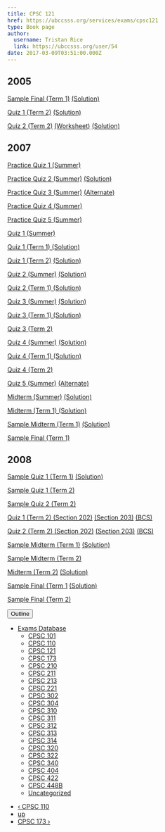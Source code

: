 ```yaml
---
title: CPSC 121 
href: https://ubccsss.org/services/exams/cpsc121
type: Book page
author:
  username: Tristan Rice
  link: https://ubccsss.org/user/54
date: 2017-03-09T03:51:00.000Z
---
```


<div class="field field-name-body field-type-text-with-summary field-label-hidden"><div class="field-items"><div class="field-item even"><h2>2005</h2>

<p><a href="/files/exams/2005/cs121-2005-t1-sample-final.pdf">Sample Final (Term 1)</a> <a href="/files/exams/2005/cs121-2005-t1-sample-final-solution.pdf">(Solution)</a></p>

<p><a href="/files/exams/2005/cs121-2005-t2-quiz1.pdf">Quiz 1 (Term 2)</a> <a href="/files/exams/2005/cs121-2005-t2-quiz1-solution.pdf">(Solution)</a></p>

<p><a href="/files/exams/2005/cs121-2005-t2-quiz2.pdf">Quiz 2 (Term 2)</a> <a href="/files/exams/2005/cs121-2005-t2-quiz2-worksheet.pdf">(Worksheet)</a> <a href="/files/exams/2005/cs121-2005-t2-quiz2-solution.pdf">(Solution)</a></p>

<h2>2007</h2>

<p><a href="/files/exams/2007/cs121-2007-s-practice-quiz1.pdf">Practice Quiz 1 (Summer)</a></p>

<p><a href="/files/exams/2007/cs121-2007-s-practice-quiz2.pdf">Practice Quiz 2 (Summer)</a> <a href="/files/exams/2007/cs121-2007-s-practice-quiz2-solution.pdf">(Solution)</a></p>

<p><a href="/files/exams/2007/cs121-2007-s-practice-quiz3.pdf">Practice Quiz 3 (Summer)</a> <a href="/files/exams/2007/cs121-2007-s-practice-quiz3b.pdf">(Alternate)</a></p>

<p><a href="/files/exams/2007/cs121-2007-s-practice-quiz4.pdf">Practice Quiz 4 (Summer)</a></p>

<p><a href="/files/exams/2007/cs121-2007-s-practice-quiz5.pdf">Practice Quiz 5 (Summer)</a></p>

<p><a href="/files/exams/2007/cs121-2007-s-quiz1.pdf">Quiz 1 (Summer)</a></p>

<p><a href="/files/exams/2007/cs121-2007-t1-quiz1-solution.pdf">Quiz 1 (Term 1) (Solution)</a></p>

<p><a href="/files/exams/2007/cs121-2007-t2-quiz1.pdf">Quiz 1 (Term 2)</a> <a href="/files/exams/2007/cs121-2007-t2-quiz1-solution.pdf">(Solution)</a></p>

<p><a href="/files/exams/2007/cs121-2007-s-quiz2.pdf">Quiz 2 (Summer)</a> <a href="/files/exams/2007/cs121-2007-s-quiz2-solution.pdf">(Solution)</a></p>

<p><a href="/files/exams/2007/cs121-2007-t1-quiz2-solution.pdf">Quiz 2 (Term 1) (Solution)</a></p>

<p><a href="/files/exams/2007/cs121-2007-s-quiz3.pdf">Quiz 3 (Summer)</a> <a href="/files/exams/2007/cs121-2007-s-quiz3-solution.pdf">(Solution)</a></p>

<p><a href="/files/exams/2007/cs121-2007-t1-quiz3-solution.pdf">Quiz 3 (Term 1) (Solution)</a></p>

<p><a href="/files/exams/2007/cs121-2007-t2-quiz3.pdf">Quiz 3 (Term 2)</a></p>

<p><a href="/files/exams/2007/cs121-2007-s-quiz4.pdf">Quiz 4 (Summer)</a> <a href="/files/exams/2007/cs121-2007-s-quiz4-solution.pdf">(Solution)</a></p>

<p><a href="/files/exams/2007/cs121-2007-t1-quiz4-solution.pdf">Quiz 4 (Term 1) (Solution)</a></p>

<p><a href="/files/exams/2007/cs121-2007-t2-quiz4.pdf">Quiz 4 (Term 2)</a></p>

<p><a href="/files/exams/2007/cs121-2007-s-quiz5.pdf">Quiz 5 (Summer)</a> <a href="/files/exams/2007/cs121-2007-s-quiz5b.pdf">(Alternate)</a></p>

<p><a href="/files/exams/2007/cs121-2007-s-midterm.pdf">Midterm (Summer)</a> <a href="/files/exams/2007/cs121-2007-s-midterm-solution.pdf">(Solution)</a></p>

<p><a href="/files/exams/2007/cs121-2007-t1-midterm-solution.pdf">Midterm (Term 1) (Solution)</a></p>

<p><a href="/files/exams/2007/cs121-2007-t1-sample-midterm.pdf">Sample Midterm (Term 1)</a> <a href="/files/exams/2007/cs121-2007-t1-sample-midterm-solution.pdf">(Solution)</a></p>

<p><a href="/files/exams/2007/cs121-2007-t1-sample-final.pdf">Sample Final (Term 1)</a></p>

<h2>2008</h2>

<p><a href="/files/exams/2008/cs121-2008-t1-sample-quiz1.pdf">Sample Quiz 1 (Term 1)</a> <a href="/files/exams/2008/cs121-2008-t1-sample-quiz1-solution.pdf">(Solution)</a></p>

<p><a href="/files/exams/2008/cs121-2008-t2-sample-quiz1.pdf">Sample Quiz 1 (Term 2)</a></p>

<p><a href="/files/exams/2008/cs121-2008-t2-sample-quiz2.pdf">Sample Quiz 2 (Term 2)</a></p>

<p><a href="/files/exams/2008/cs121-2008-t2-quiz1a.pdf">Quiz 1 (Term 2) (Section 202)</a> <a href="/files/exams/2008/cs121-2008-t2-quiz1b.pdf">(Section 203)</a> <a href="/files/exams/2008/cs121-2008-t2-quiz1c.pdf">(BCS)</a></p>

<p><a href="/files/exams/2008/cs121-2008-t2-quiz2a.pdf">Quiz 2 (Term 2) (Section 202)</a> <a href="/files/exams/2008/cs121-2008-t2-quiz2b.pdf">(Section 203)</a> <a href="/files/exams/2008/cs121-2008-t2-quiz2c.pdf">(BCS)</a></p>

<p><a href="/files/exams/2008/cs121-2008-t1-sample-midterm.pdf">Sample Midterm (Term 1)</a> <a href="/files/exams/2008/cs121-2008-t1-sample-midterm-solution.pdf">(Solution)</a></p>

<p><a href="/files/exams/2008/cs121-2008-t2-sample-midterm.pdf">Sample Midterm (Term 2)</a></p>

<p><a href="/files/exams/2008/cs121-2008-t2-midterm.pdf">Midterm (Term 2)</a> <a href="/files/exams/2008/cs121-2008-t2-midterm-solution.pdf">(Solution)</a></p>

<p><a href="/files/exams/2008/cs121-2008-t1-sample-final.pdf">Sample Final (Term 1</a> <a href="/files/exams/2008/cs121-2008-t1-sample-final-solution.pdf">(Solution)</a></p>

<p><a href="/files/exams/2008/cs121-2008-t2-sample-final.pdf">Sample Final (Term 2)</a></p>
</div></div></div>  <div id="book-navigation-1440" class="book-navigation">
    <div class="book-toc btn-group pull-right">  <button type="button" class="btn btn-link dropdown-toggle" data-toggle="dropdown"><span class="icon glyphicon glyphicon-list" aria-hidden="true"></span> Outline <span class="caret"></span></button><ul class="dropdown-menu" role="menu"><li class="first last expanded" role="presentation"><a href="/services/exams">Exams Database</a><ul class="dropdown-menu" role="menu"><li class="first leaf" role="presentation"><a href="/services/exams/cpsc101">CPSC 101</a></li>
<li class="leaf" role="presentation"><a href="/services/exams/cpsc110">CPSC 110</a></li>
<li class="leaf active" role="presentation"><a href="/services/exams/cpsc121" class="active">CPSC 121</a></li>
<li class="leaf" role="presentation"><a href="/services/exams/cpsc173">CPSC 173</a></li>
<li class="leaf" role="presentation"><a href="/services/exams/cpsc210">CPSC 210</a></li>
<li class="leaf" role="presentation"><a href="/services/exams/cpsc211">CPSC 211</a></li>
<li class="leaf" role="presentation"><a href="/services/exams/cpsc213">CPSC 213</a></li>
<li class="leaf" role="presentation"><a href="/services/exams/cpsc221">CPSC 221</a></li>
<li class="leaf" role="presentation"><a href="/services/exams/cpsc302">CPSC 302</a></li>
<li class="leaf" role="presentation"><a href="/services/exams/cpsc304">CPSC 304</a></li>
<li class="leaf" role="presentation"><a href="/services/exams/cpsc310">CPSC 310</a></li>
<li class="leaf" role="presentation"><a href="/services/exams/cpsc311">CPSC 311 </a></li>
<li class="leaf" role="presentation"><a href="/services/exams/cpsc312">CPSC 312</a></li>
<li class="leaf" role="presentation"><a href="/services/exams/cpsc313">CPSC 313</a></li>
<li class="leaf" role="presentation"><a href="/services/exams/cpsc314">CPSC 314</a></li>
<li class="leaf" role="presentation"><a href="/services/exams/cpsc320">CPSC 320</a></li>
<li class="leaf" role="presentation"><a href="/services/exams/cpsc322">CPSC 322</a></li>
<li class="leaf" role="presentation"><a href="/services/exams/cpsc340">CPSC 340</a></li>
<li class="leaf" role="presentation"><a href="/services/exams/cpsc404">CPSC 404</a></li>
<li class="leaf" role="presentation"><a href="/services/exams/cpsc422">CPSC 422</a></li>
<li class="leaf" role="presentation"><a href="/services/exams/cpsc448B">CPSC 448B</a></li>
<li class="last leaf" role="presentation"><a href="/node/1455">Uncategorized</a></li>
</ul></li>
</ul></div>
        <ul class="pager clearfix">
              <li class="previous"><a href="/services/exams/cpsc110" class="page-previous" title="Go to previous page">&#x2039; CPSC 110</a></li>
                    <li><a href="/services/exams" class="page-up" title="Go to parent page">up</a></li>
                    <li class="next"><a href="/services/exams/cpsc173" class="page-next" title="Go to next page">CPSC 173 &#x203A;</a></li>
          </ul>
    
  </div>
    <footer>
          </footer>